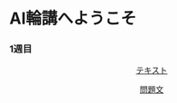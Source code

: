 # AI輪講へようこそ
### 1週目
<p align="center"><a href="https://github.com/ERiC-Labo/AI_rinkou/blob/main/week_1/text.md">テキスト</a></p>
<p align="center"><a href="https://github.com/ERiC-Labo/AI_rinkou/blob/main/week_1/question.md">問題文</a></p>
